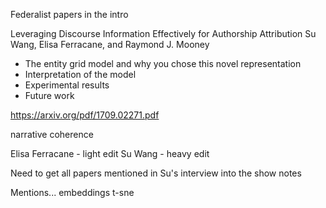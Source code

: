 
Federalist papers in the intro

Leveraging Discourse Information Effectively for Authorship Attribution
Su Wang, Elisa Ferracane, and Raymond J. Mooney

* The entity grid model and why you chose this novel representation
* Interpretation of the model
* Experimental results
* Future work

https://arxiv.org/pdf/1709.02271.pdf

narrative coherence

Elisa Ferracane - light edit
Su Wang - heavy edit

Need to get all papers mentioned in Su's interview into the show notes

Mentions...
	embeddings
	t-sne

